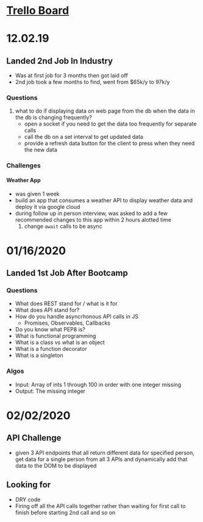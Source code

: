 # [Trello Board](https://trello.com/b/aUV3OKmx/tech-interview-questions)

# 12.02.19
## Landed 2nd Job In Industry
- Was at first job for 3 months then got laid off
- 2nd job took a few months to find, went from $65k/y to 97k/y

### Questions
1. what to do if displaying data on web page from the db when the data in the db is changing frequently?
    - open a socket if you need to get the data too frequently for separate calls
    - call the db on a set interval to get updated data
    - provide a refresh data button for the client to press when they need the new data

### Challenges
#### Weather App
- was given 1 week
- build an app that consumes a weather API to display weather data and deploy it via google cloud
- during follow up in person interview, was asked to add a few recommended changes to this app within 2 hours alotted time
  1. change `await` calls to be async 

# 01/16/2020
## Landed 1st Job After Bootcamp
### Questions
- What does REST stand for / what is it for
- What does API stand for?
- How do you handle asyncrhonous API calls in JS
  - Promises, Observables, Callbacks
- Do you know what PEP8 is?
- What is functional programming
- What is a class vs what is an object
- What is a function decorator
- What is a singleton

### Algos
- Input: Array of ints 1 through 100 in order with one integer missing
- Output: The missing integer

# 02/02/2020
## API Challenge
- given 3 API endpoints that all return different data for specified person, get data for a single person from all 3 APIs and dynamically add that data  to the DOM to be displayed

## Looking for
- DRY code
- Firing off all the API calls together rather than waiting for first call to finish before starting 2nd call and so on